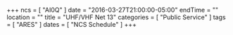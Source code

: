 +++
ncs = [ "AI0Q" ]
date = "2016-03-27T21:00:00-05:00"
endTime = ""
location = ""
title = "UHF/VHF Net 13"
categories = [ "Public Service" ]
tags = [ "ARES" ]
dates = [ "NCS Schedule" ]
+++
